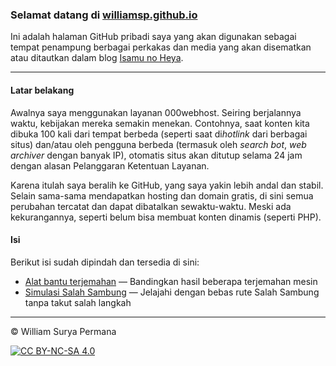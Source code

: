 ### Selamat datang di [williamsp.github.io](https://williamsp.github.io)

Ini adalah halaman GitHub pribadi saya yang akan digunakan sebagai tempat 
penampung berbagai perkakas dan media yang akan disematkan atau ditautkan
dalam blog [Isamu no Heya](https://isamunoheya.blogspot.com).

---

#### Latar belakang

Awalnya saya menggunakan layanan 000webhost. Seiring berjalannya waktu, 
kebijakan mereka semakin menekan. Contohnya, saat konten kita dibuka 100 
kali dari tempat berbeda (seperti saat di*hotlink* dari berbagai situs) 
dan/atau oleh pengguna berbeda (termasuk oleh *search bot*, *web archiver*
dengan banyak IP), otomatis situs akan ditutup selama 24 jam dengan alasan
Pelanggaran Ketentuan Layanan.

Karena itulah saya beralih ke GitHub, yang saya yakin lebih andal dan stabil.
Selain sama-sama mendapatkan hosting dan domain gratis, di sini semua 
perubahan tercatat dan dapat dibatalkan sewaktu-waktu. Meski ada 
kekurangannya, seperti belum bisa membuat konten dinamis (seperti PHP).

#### Isi

Berikut isi sudah dipindah dan tersedia di sini:

- [Alat bantu terjemahan](https://williamsp.github.io/perkakas/terjemahan)
&mdash; Bandingkan hasil beberapa terjemahan mesin
- [Simulasi Salah Sambung](https://williamsp.github.io/salahsambung)
&mdash; Jelajahi dengan bebas rute Salah Sambung tanpa takut salah langkah

---

&copy; William Surya Permana

[![CC BY-NC-SA 4.0](https://licensebuttons.net/l/by-nc-sa/4.0/88x31.png)][cc-by-nc-sa-url]

[cc-by-nc-sa-url]: https://creativecommons.org/licenses/by-nc-sa/4.0/deed.id
